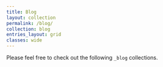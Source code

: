 ```yaml
---
title: Blog
layout: collection
permalink: /blog/
collection: blog
entries_layout: grid
classes: wide
---
```


Please feel free to check out the following `_blog` collections.

